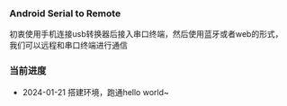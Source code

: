 ### Android Serial to Remote
初衷使用手机连接usb转换器后接入串口终端，然后使用蓝牙或者web的形式， 我们可以远程和串口终端进行通信

### 当前进度

- 2024-01-21 搭建环境，跑通hello world~